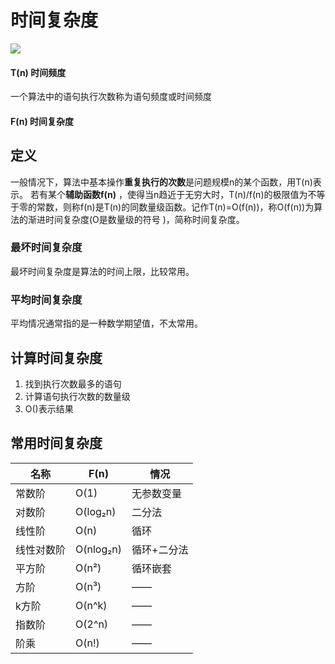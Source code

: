 时间复杂度
====
![](https://cdn.jsdelivr.net/gh/occlive/ImageStore//javabase/time.png)


#### T(n) 时间频度 
   一个算法中的语句执行次数称为语句频度或时间频度
#### F(n) 时间复杂度

定义
----
一般情况下，算法中基本操作**重复执行的次数**是问题规模n的某个函数，用T(n)表示。
若有某个**辅助函数f(n)** ，使得当n趋近于无穷大时，T(n)/f(n)的极限值为不等于零的常数，则称f(n)是T(n)的同数量级函数。记作T(n)=O(f(n))，称O(f(n))为算法的渐进时间复杂度(O是数量级的符号 )，简称时间复杂度。

### 最坏时间复杂度
   最坏时间复杂度是算法的时间上限，比较常用。
### 平均时间复杂度
   平均情况通常指的是一种数学期望值，不太常用。

计算时间复杂度
----
1. 找到执行次数最多的语句
2. 计算语句执行次数的数量级
3. O()表示结果


常用时间复杂度
----
|名称|F(n)|情况|
|----|----|----|
|常数阶|O(1)|无参数变量|
|对数阶|O(log₂n)|二分法|
|线性阶|O(n)|循环|
|线性对数阶|O(nlog₂n)|循环+二分法|
|平方阶|O(n²)|循环嵌套|
|方阶|O(n³)|——|
|k方阶|O(n^k)|——|
|指数阶|O(2^n)|——|
|阶乘|O(n!)|——|

